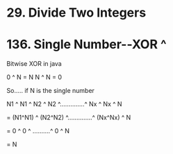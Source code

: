 # 29. Divide Two Integers

# 136. Single Number--XOR ^
Bitwise XOR in java

  0 ^ N = N
  N ^ N = 0
 
So..... if N is the single number

N1 ^ N1 ^ N2 ^ N2 ^..............^ Nx ^ Nx ^ N

= (N1^N1) ^ (N2^N2) ^..............^ (Nx^Nx) ^ N

= 0 ^ 0 ^ ..........^ 0 ^ N

= N
